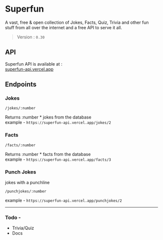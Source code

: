 # Superfun
A vast, free & open collection of Jokes, Facts, Quiz, Trivia and other fun stuff from all over the internet and a free API to serve it all.

> Version : `0.30`

## API
Superfun API is available at : <br>
[superfun-api.vercel.app](https://superfun-api.vercel.app/)

## Endpoints
### Jokes
```
/jokes/:number
```
Returns :number * jokes from the database <br/>
example - `https://superfun-api.vercel.app/jokes/2` <br/>

### Facts
```
/facts/:number
```
Returns :number * facts from the database <br/>
example - `https://superfun-api.vercel.app/facts/3` <br/>


### Punch Jokes
jokes with a punchline
```
/punchjokes/:number
```

example - `https://superfun-api.vercel.app/punchjokes/2`

---

### Todo - 
- Trivia/Quiz
- Docs
